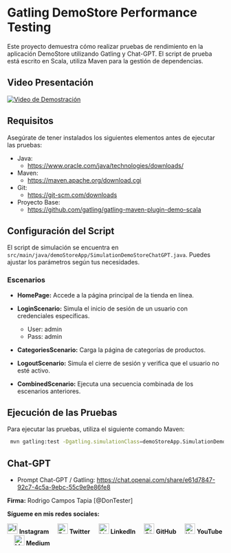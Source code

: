 # Gatling DemoStore Performance Testing

Este proyecto demuestra cómo realizar pruebas de rendimiento en la aplicación DemoStore utilizando Gatling y Chat-GPT. El script de prueba está escrito en Scala, utiliza Maven para la gestión de dependencias.

## Video Presentación
[![Video de Demostración](https://img.youtube.com/vi/tAoYVhh0Zbw/0.jpg)](https://www.youtube.com/watch?v=tAoYVhh0Zbw)


## Requisitos

Asegúrate de tener instalados los siguientes elementos antes de ejecutar las pruebas:

- Java: 
  - https://www.oracle.com/java/technologies/downloads/
- Maven: 
  - https://maven.apache.org/download.cgi
- Git: 
  - https://git-scm.com/downloads
- Proyecto Base: 
  - https://github.com/gatling/gatling-maven-plugin-demo-scala

## Configuración del Script

El script de simulación se encuentra en `src/main/java/demoStoreApp/SimulationDemoStoreChatGPT.java`. Puedes ajustar los parámetros según tus necesidades.

### Escenarios

- **HomePage:** Accede a la página principal de la tienda en línea.

- **LoginScenario:** Simula el inicio de sesión de un usuario con credenciales específicas.
  - User: admin
  - Pass: admin

- **CategoriesScenario:** Carga la página de categorías de productos.

- **LogoutScenario:** Simula el cierre de sesión y verifica que el usuario no esté activo.

- **CombinedScenario:** Ejecuta una secuencia combinada de los escenarios anteriores.

## Ejecución de las Pruebas

Para ejecutar las pruebas, utiliza el siguiente comando Maven:

```bash
 mvn gatling:test -Dgatling.simulationClass=demoStoreApp.SimulationDemoStoreChatGPT
```
## Chat-GPT 

- Prompt Chat-GPT / Gatling: https://chat.openai.com/share/e61d7847-92c7-4c5a-9ebc-55c9e9e86fe8

**Firma:** Rodrigo Campos Tapia [@DonTester]

**Sígueme en mis redes sociales:**

[<img src="https://simpleicons.org/icons/instagram.svg" alt="Instagram" width="24"/>](https://www.instagram.com/dontester_/) **Instagram** &nbsp; &nbsp;
[<img src="https://simpleicons.org/icons/twitter.svg" alt="Twitter" width="24"/>](https://twitter.com/DonTester_) **Twitter** &nbsp; &nbsp;
[<img src="https://simpleicons.org/icons/linkedin.svg" alt="LinkedIn" width="24"/>](https://www.linkedin.com/in/rcampostapia) **LinkedIn** &nbsp; &nbsp;
[<img src="https://simpleicons.org/icons/github.svg" alt="GitHub" width="24"/>](https://github.com/rcampos09) **GitHub** &nbsp; &nbsp;
[<img src="https://simpleicons.org/icons/youtube.svg" alt="YouTube" width="24"/>](https://www.youtube.com/@dontester) **YouTube** &nbsp; &nbsp;
[<img src="https://simpleicons.org/icons/medium.svg" alt="Medium" width="24"/>](https://medium.com/@rcampos.tapia) **Medium**
